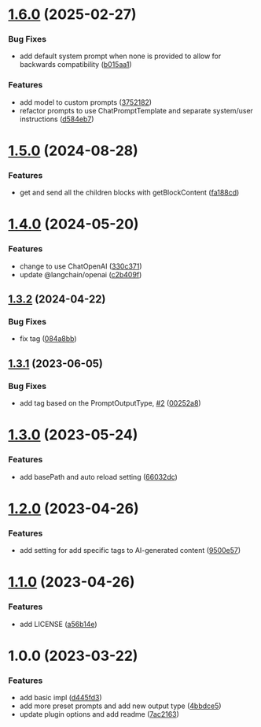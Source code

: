 # [1.6.0](https://github.com/ahonn/logseq-plugin-ai-assistant/compare/v1.5.0...v1.6.0) (2025-02-27)


### Bug Fixes

* add default system prompt when none is provided to allow for backwards compatibility ([b015aa1](https://github.com/ahonn/logseq-plugin-ai-assistant/commit/b015aa112950ecd91967190535810ee97e45f431))


### Features

* add model to custom prompts ([3752182](https://github.com/ahonn/logseq-plugin-ai-assistant/commit/375218207dcdf133bce5dfaa4260d4254c7124ba))
* refactor prompts to use ChatPromptTemplate and separate system/user instructions ([d584eb7](https://github.com/ahonn/logseq-plugin-ai-assistant/commit/d584eb77c5784d7aba3dd9911b22378c68333fb3))

# [1.5.0](https://github.com/ahonn/logseq-plugin-ai-assistant/compare/v1.4.0...v1.5.0) (2024-08-28)


### Features

* get and send all the children blocks with getBlockContent ([fa188cd](https://github.com/ahonn/logseq-plugin-ai-assistant/commit/fa188cd79dc01579ed99f8c4b5ce53ae60f37ff1))

# [1.4.0](https://github.com/ahonn/logseq-plugin-ai-assistant/compare/v1.3.2...v1.4.0) (2024-05-20)


### Features

* change to use ChatOpenAI ([330c371](https://github.com/ahonn/logseq-plugin-ai-assistant/commit/330c37103cd439056001fb12e136d4a9adbbb780))
* update @langchain/openai ([c2b409f](https://github.com/ahonn/logseq-plugin-ai-assistant/commit/c2b409f454536d40824c407abf5c47862221f826))

## [1.3.2](https://github.com/ahonn/logseq-plugin-ai-assistant/compare/v1.3.1...v1.3.2) (2024-04-22)


### Bug Fixes

* fix tag ([084a8bb](https://github.com/ahonn/logseq-plugin-ai-assistant/commit/084a8bbb14a8d16a04d1acb1c9b4a388b9368c25))

## [1.3.1](https://github.com/ahonn/logseq-plugin-ai-assistant/compare/v1.3.0...v1.3.1) (2023-06-05)


### Bug Fixes

* add tag based on the PromptOutputType, [#2](https://github.com/ahonn/logseq-plugin-ai-assistant/issues/2) ([00252a8](https://github.com/ahonn/logseq-plugin-ai-assistant/commit/00252a899a84f17d6cfa18ddf25d7a967c41f89e))

# [1.3.0](https://github.com/ahonn/logseq-plugin-ai-assistant/compare/v1.2.0...v1.3.0) (2023-05-24)


### Features

* add basePath and auto reload setting ([66032dc](https://github.com/ahonn/logseq-plugin-ai-assistant/commit/66032dc5787ca2cb1f44a0aee0162944cf14409c))

# [1.2.0](https://github.com/ahonn/logseq-plugin-ai-assistant/compare/v1.1.0...v1.2.0) (2023-04-26)


### Features

* add setting for add specific tags to AI-generated content ([9500e57](https://github.com/ahonn/logseq-plugin-ai-assistant/commit/9500e57156a0642aa9e917ae5e1278684639f575))

# [1.1.0](https://github.com/ahonn/logseq-plugin-ai-assistant/compare/v1.0.0...v1.1.0) (2023-04-26)


### Features

* add LICENSE ([a56b14e](https://github.com/ahonn/logseq-plugin-ai-assistant/commit/a56b14e9595ecd20bcd4cdc51405f4a00e266e9b))

# 1.0.0 (2023-03-22)


### Features

* add basic impl ([d445fd3](https://github.com/ahonn/logseq-plugin-ai-assistant/commit/d445fd3fe59f54790a35ad836f79b19c1afaa0bf))
* add more preset prompts and add new output type ([4bbdce5](https://github.com/ahonn/logseq-plugin-ai-assistant/commit/4bbdce5a37d6d0557ca82cc8c36ffd1f8edc6446))
* update plugin options and add readme ([7ac2163](https://github.com/ahonn/logseq-plugin-ai-assistant/commit/7ac216333bd2d8b69b31565e31209ec298548ee6))
